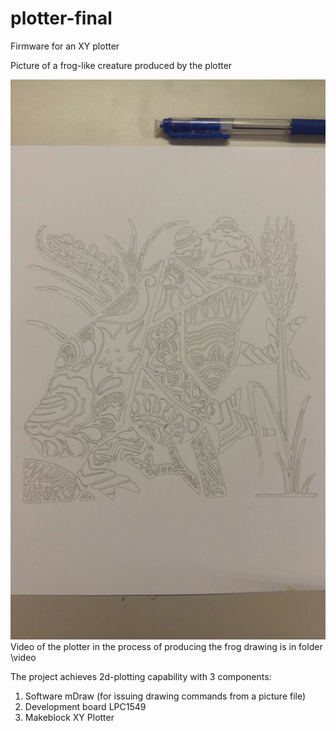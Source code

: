 # plotter-final
Firmware for an XY plotter

Picture of a frog-like creature produced by the plotter

![Picture of a frog-like creature](/picture/frog-creature.jpeg)
Video of the plotter in the process of producing the frog drawing is in folder \video

The project achieves 2d-plotting capability with 3 components:

  1. Software mDraw (for issuing drawing commands from a picture file)
  1. Development board LPC1549
  1. Makeblock XY Plotter
